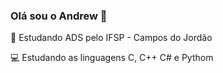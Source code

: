 ### Olá sou o Andrew 👋

📖 Estudando ADS pelo IFSP - Campos do Jordão

💻 Estudando as linguagens C, C++ C# e Pythom





